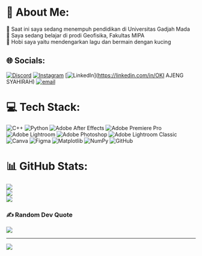 # 💫 About Me:
🔭 Saat ini saya sedang menempuh pendidikan di Universitas Gadjah Mada<br>🌱 Saya sedang belajar di prodi Geofisika, Fakultas MIPA<br>💬 Hobi saya yaitu mendengarkan lagu dan bermain dengan kucing


## 🌐 Socials:
[![Discord](https://img.shields.io/badge/Discord-%237289DA.svg?logo=discord&logoColor=white)](https://discord.gg/ajengg24_85051) [![Instagram](https://img.shields.io/badge/Instagram-%23E4405F.svg?logo=Instagram&logoColor=white)](https://instagram.com/_ajengsyh) [![LinkedIn](https://img.shields.io/badge/LinkedIn-%230077B5.svg?logo=linkedin&logoColor=white)](https://linkedin.com/in/OKI AJENG SYAHIRAH) [![email](https://img.shields.io/badge/Email-D14836?logo=gmail&logoColor=white)](mailto:okiajengsyahirah@mail.ugm.ac.id) 

# 💻 Tech Stack:
![C++](https://img.shields.io/badge/c++-%2300599C.svg?style=for-the-badge&logo=c%2B%2B&logoColor=white) ![Python](https://img.shields.io/badge/python-3670A0?style=for-the-badge&logo=python&logoColor=ffdd54) ![Adobe After Effects](https://img.shields.io/badge/Adobe%20After%20Effects-9999FF.svg?style=for-the-badge&logo=Adobe%20After%20Effects&logoColor=white) ![Adobe Premiere Pro](https://img.shields.io/badge/Adobe%20Premiere%20Pro-9999FF.svg?style=for-the-badge&logo=Adobe%20Premiere%20Pro&logoColor=white) ![Adobe Lightroom](https://img.shields.io/badge/Adobe%20Lightroom-31A8FF.svg?style=for-the-badge&logo=Adobe%20Lightroom&logoColor=white) ![Adobe Photoshop](https://img.shields.io/badge/adobe%20photoshop-%2331A8FF.svg?style=for-the-badge&logo=adobe%20photoshop&logoColor=white) ![Adobe Lightroom Classic](https://img.shields.io/badge/Adobe%20Lightroom%20Classic-31A8FF.svg?style=for-the-badge&logo=Adobe%20Lightroom%20Classic&logoColor=white) ![Canva](https://img.shields.io/badge/Canva-%2300C4CC.svg?style=for-the-badge&logo=Canva&logoColor=white) ![Figma](https://img.shields.io/badge/figma-%23F24E1E.svg?style=for-the-badge&logo=figma&logoColor=white) ![Matplotlib](https://img.shields.io/badge/Matplotlib-%23ffffff.svg?style=for-the-badge&logo=Matplotlib&logoColor=black) ![NumPy](https://img.shields.io/badge/numpy-%23013243.svg?style=for-the-badge&logo=numpy&logoColor=white) ![GitHub](https://img.shields.io/badge/github-%23121011.svg?style=for-the-badge&logo=github&logoColor=white)
# 📊 GitHub Stats:
![](https://github-readme-stats.vercel.app/api?username=okiajengsyahirah&theme=jolly&hide_border=false&include_all_commits=true&count_private=false)<br/>
![](https://nirzak-streak-stats.vercel.app/?user=okiajengsyahirah&theme=jolly&hide_border=false)<br/>
![](https://github-readme-stats.vercel.app/api/top-langs/?username=okiajengsyahirah&theme=jolly&hide_border=false&include_all_commits=true&count_private=false&layout=compact)

### ✍️ Random Dev Quote
![](https://quotes-github-readme.vercel.app/api?type=horizontal&theme=tokyonight)

---
[![](https://visitcount.itsvg.in/api?id=okiajengsyahirah&icon=7&color=5)](https://visitcount.itsvg.in)

<!-- Proudly created with GPRM ( https://gprm.itsvg.in ) -->

